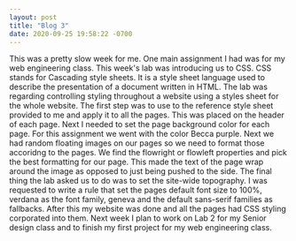 ```yaml
---
layout: post
title: "Blog 3"
date: 2020-09-25 19:58:22 -0700
---
```

This was a pretty slow week for me. One main assignment I had was for my web engineering class. This week's lab was introducing us to CSS. CSS stands for Cascading style sheets. It is a style sheet language used to describe the presentation of a document written in HTML. The lab was regarding controlling styling throughout a website using a styles sheet for the whole website. The first step was to use to the reference style sheet provided to me and apply it to all the pages. This was placed on the header of each page. Next I needed to set the page background color for each page. For this assignment we went with the color Becca purple. Next we had random floating images on our pages so we need to format those accoridng to the pages. We find the flowright or flowleft properties and pick the best formatting for our page. This made the text of the page wrap around the image as opposed to just being pushed to the side. The final thing the lab asked us to do was to set the site-wide topography. I was requested to write a rule that set the pages default font size to 100%, verdana as the font family, geneva and the default sans-serif families as fallbacks. After this my website was done and all the pages had CSS styling corporated into them. Next week I plan to work on Lab 2 for my Senior design class and to finish my first project for my web engineering class.
